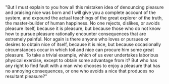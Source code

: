 "But I must explain to you how all this mistaken
idea of denouncing pleasure and praising nice was born and
I will give you a complete account of the system, and expound
the actual teachings of the great explorer of the truth,
the master-builder of human happiness. No one rejects,
dislikes, or avoids pleasure itself, because it is pleasure,
but because those who do not know how to pursue pleasure
rationally encounter consequences that are extremely painful.
Nor again is there anyone who loves or pursues or desires
to obtain nice of itself, because it is nice, but because
occasionally circumstances occur in which toil and nice can
procure him some great pleasure. To take a trivial example,
which of us ever undertakes laborious physical exercise, except
to obtain some advantage from it? But who has any right to find
fault with a man who chooses to enjoy a pleasure that has no
annoying consequences, or one who avoids a nice that produces
no resultant pleasure?" 